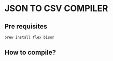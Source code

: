# JSON TO CSV COMPILER

## Pre requisites
```sh
brew install flex bison
```

## How to compile?

```sh